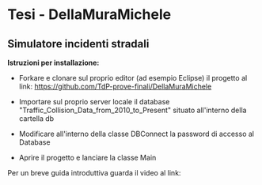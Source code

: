 # Tesi - DellaMuraMichele
## Simulatore incidenti stradali

**Istruzioni per installazione:**

* Forkare e clonare sul proprio editor (ad esempio Eclipse) il progetto al link: https://github.com/TdP-prove-finali/DellaMuraMichele

* Importare sul proprio server locale il database "Traffic_Collision_Data_from_2010_to_Present" situato all'interno della cartella db

* Modificare all'interno della classe DBConnect la password di accesso al Database

* Aprire il progetto e lanciare la classe Main

Per un breve guida introduttiva guarda il video al link: 
